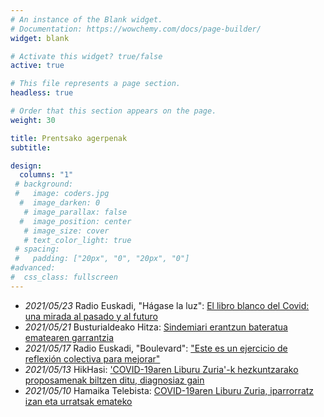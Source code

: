 ```yaml
---
# An instance of the Blank widget.
# Documentation: https://wowchemy.com/docs/page-builder/
widget: blank

# Activate this widget? true/false
active: true

# This file represents a page section.
headless: true

# Order that this section appears on the page.
weight: 30

title: Prentsako agerpenak
subtitle: 

design:
  columns: "1"
 # background:
 #   image: coders.jpg
  #  image_darken: 0
   # image_parallax: false
  #  image_position: center
   # image_size: cover
   # text_color_light: true
 # spacing:
 #   padding: ["20px", "0", "20px", "0"]
#advanced:
#  css_class: fullscreen
---
```


- <i class="fas fa-microphone-alt"></i> _2021/05/23_ Radio Euskadi, "Hágase la luz": [El libro blanco del Covid: una mirada al pasado y al futuro](https://www.eitb.eus/es/radio/radio-euskadi/programas/hagase-la-luz/detalle/8070839/el-libro-blanco-del-covid-mirada-al-pasado-y-al-futuro-------/)
- <i class="fas fa-newspaper"></i> _2021/05/21_ Busturialdeako Hitza: [Sindemiari erantzun bateratua ematearen garrantzia](https://busturialdea.hitza.eus/2021/05/21/sindemiari-erantzun-bateratua-ematearen-garrantzia/)
- <i class="fas fa-microphone-alt"></i> _2021/05/17_ Radio Euskadi, "Boulevard": ["Este es un ejercicio de reflexión colectiva para mejorar"](https://www.eitb.eus/es/radio/radio-euskadi/programas/boulevard/detalle/8056506/libro-blanco-de-covid19-175-propuestas-para-futuro/)
- <i class="fas fa-newspaper"></i> _2021/05/13_ HikHasi: ['COVID-19aren Liburu Zuria'-k hezkuntzarako proposamenak biltzen ditu, diagnosiaz gain](http://hikhasi.eus/Albistegia/20210513/COVID-19aren_Liburu_Zuria-k_hezkuntzarako_proposamenak_biltzen_ditu_diagnosiaz_gain_)
- <i class="fas fa-tv"></i> _2021/05/10_ Hamaika Telebista: [COVID-19aren Liburu Zuria, iparrorratz izan eta urratsak emateko ](https://hamaika.eus/euskal-herria-berriak/gizartea/covid-19aren-liburu-zuria-iparrorratz-izan-eta-urratsak-emateko.html)